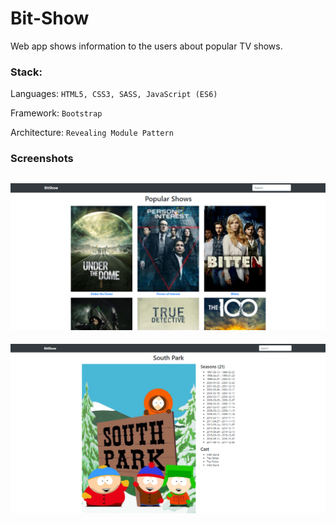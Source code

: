 # Bit-Show
Web app shows information to the users about popular TV shows.


### Stack:


Languages: `HTML5, CSS3, SASS, JavaScript (ES6)`

Framework: `Bootstrap`

Architecture: `Revealing Module Pattern`

### Screenshots

![alt text](https://github.com/branqa/Bit-Show/blob/master/images/bitshow-printscreen1.png "main page")
------
![alt text](https://github.com/branqa/Bit-Show/blob/master/images/bitshow-printscreen2.png "one show page")
